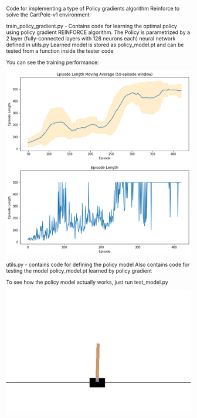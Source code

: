 Code for implementing a type of Policy gradients algorithm Reinforce to solve the CartPole-v1 environment

train_policy_gradient.py - Contains code for learning the optimal policy using policy gradient REINFORCE algorithm. 
The Policy is parametrized by a 2 layer (fully-connected layers with 128 neurons each) neural network defined in utils.py
Learned model is stored as policy_model.pt and can be tested from a function inside the tester code

You can see the training performance:

![picture alt](plot_1.png)

utils.py - contains code for defining the policy model
Also contains code for testing the model policy_model.pt learned by policy gradient

To see how the policy model actually works, just run test_model.py

![picture alt](test.gif)
